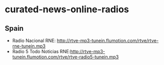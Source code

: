 # curated-news-online-radios

## Spain
- Radio Nacional RNE: http://rtve-mp3-tunein.flumotion.com/rtve/rtve-rne-tunein.mp3
- Radio 5 Todo Noticias RNE:http://rtve-mp3-tunein.flumotion.com/rtve/rtve-radio5-tunein.mp3

